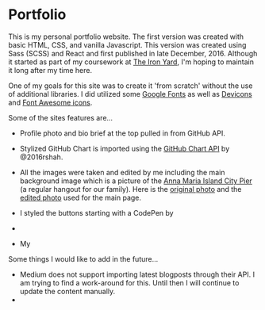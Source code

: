 # Portfolio

This is my personal portfolio website. The first version was created with basic HTML, CSS, and vanilla Javascript. This version was created using Sass (SCSS) and React and first published in late December, 2016. Although it started as part of my coursework at [The Iron Yard](https://www.theironyard.com/), I'm hoping to maintain it long after my time here.

One of my goals for this site was to create it 'from scratch' without the use of additional libraries. I did utilized some [Google Fonts](https://fonts.google.com/) as well as [Devicons](http://vorillaz.github.io/devicons/#/main) and [Font Awesome icons](http://fontawesome.io/icons/).

Some of the sites features are...
 * Profile photo and bio brief at the top pulled in from GitHub API.
 * Stylized GitHub Chart is imported using the [GitHub Chart API](https://github.com/2016rshah/githubchart-api) by @2016rshah.

 * All the images were taken and edited by me including the main background image which is a picture of the [Anna Maria Island City Pier](https://www.facebook.com/Anna-Maria-City-Pier-131516579663/) (a regular hangout for our family). Here is the [original photo](src/images/ami-city-pier.jpg) and the [edited photo](src/images/ami-city-pier-2.jpg) used for the main page.
 * I styled the buttons starting with a CodePen by
 *
 * My

Some things I would like to add in the future...
* Medium does not support importing latest blogposts through their API. I am trying to find a work-around for this. Until then I will continue to update the content manually.
* 
